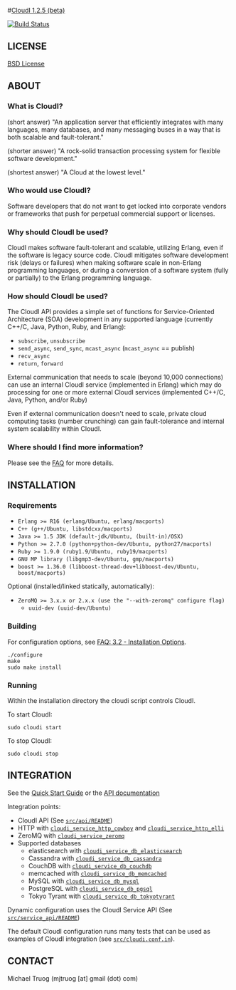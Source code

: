 #[CloudI 1.2.5 (beta)](http://cloudi.org)

[![Build Status](https://secure.travis-ci.org/okeuday/CloudI.png?branch=develop)](http://travis-ci.org/okeuday/CloudI)

## LICENSE

[BSD License](https://github.com/okeuday/CloudI/blob/master/src/LICENSE)

## ABOUT

### What is CloudI?

(short answer) "An application server that efficiently integrates with many
languages, many databases, and many messaging buses in a way that is both
scalable and fault-tolerant."

(shorter answer) "A rock-solid transaction processing system for flexible
software development."

(shortest answer) "A Cloud at the lowest level."

### Who would use CloudI?

Software developers that do not want to get locked into corporate vendors
or frameworks that push for perpetual commercial support or licenses.

### Why should CloudI be used?

CloudI makes software fault-tolerant and scalable, utilizing Erlang,
even if the software is legacy source code.  CloudI mitigates
software development risk (delays or failures) when making
software scale in non-Erlang programming languages, or during a conversion
of a software system (fully or partially) to the Erlang programming language.

### How should CloudI be used?

The CloudI API provides a simple set of functions for
Service-Oriented Architecture (SOA) development in any supported language
(currently C++/C, Java, Python, Ruby, and Erlang):

* `subscribe`, `unsubscribe`
* `send_async`, `send_sync`, `mcast_async` (`mcast_async` == publish)
* `recv_async`
* `return`, `forward`

External communication that needs to scale (beyond 10,000 connections)
can use an internal CloudI service (implemented in Erlang) which may do
processing for one or more external CloudI services
(implemented C++/C, Java, Python, and/or Ruby)

Even if external communication doesn't need to scale, private cloud
computing tasks (number crunching) can gain fault-tolerance and internal
system scalability within CloudI.

### Where should I find more information?

Please see the [FAQ](http://cloudi.org/faq.html) for more details.

## INSTALLATION

### Requirements

* `Erlang >= R16 (erlang/Ubuntu, erlang/macports)`
* `C++ (g++/Ubuntu, libstdcxx/macports)`
* `Java >= 1.5 JDK (default-jdk/Ubuntu, (built-in)/OSX)`
* `Python >= 2.7.0 (python+python-dev/Ubuntu, python27/macports)`
* `Ruby >= 1.9.0 (ruby1.9/Ubuntu, ruby19/macports)`
* `GNU MP library (libgmp3-dev/Ubuntu, gmp/macports)`
* `boost >= 1.36.0 (libboost-thread-dev+libboost-dev/Ubuntu, boost/macports)`

Optional (installed/linked statically, automatically):

* `ZeroMQ >= 3.x.x or 2.x.x (use the "--with-zeromq" configure flag)`
  * `uuid-dev (uuid-dev/Ubuntu)`

### Building

For configuration options, see [FAQ: 3.2 - Installation Options](http://cloudi.org/faq.html#3_Options).

    ./configure
    make
    sudo make install

### Running

Within the installation directory the cloudi script controls CloudI.

To start CloudI:

    sudo cloudi start

To stop CloudI:

    sudo cloudi stop

## INTEGRATION

See the [Quick Start Guide](https://github.com/okeuday/CloudI/tree/master/doc#readme) or the [API documentation](http://cloudi.org/api.html#1_Intro)

Integration points:

* CloudI API (See [`src/api/README`](https://github.com/okeuday/CloudI/tree/master/src/api#readme))
* HTTP with [`cloudi_service_http_cowboy`](https://github.com/okeuday/CloudI/blob/master/src/lib/cloudi_services_internal/src/cloudi_service_http_cowboy.erl) and [`cloudi_service_http_elli`](https://github.com/okeuday/CloudI/blob/master/src/lib/cloudi_services_internal/src/cloudi_service_http_elli.erl)
* ZeroMQ with [`cloudi_service_zeromq`](https://github.com/okeuday/CloudI/blob/master/src/lib/cloudi_services_messaging/src/cloudi_service_zeromq.erl)
* Supported databases
  * elasticsearch with [`cloudi_service_db_elasticsearch`](https://github.com/okeuday/CloudI/blob/master/src/lib/cloudi_services_databases/src/cloudi_service_db_elasticsearch.erl)
  * Cassandra with [`cloudi_service_db_cassandra`](https://github.com/okeuday/CloudI/blob/master/src/lib/cloudi_services_databases/src/cloudi_service_db_cassandra.erl)
  * CouchDB with [`cloudi_service_db_couchdb`](https://github.com/okeuday/CloudI/blob/master/src/lib/cloudi_services_databases/src/cloudi_service_db_couchdb.erl)
  * memcached with [`cloudi_service_db_memcached`](https://github.com/okeuday/CloudI/blob/master/src/lib/cloudi_services_databases/src/cloudi_service_db_memcached.erl)
  * MySQL with [`cloudi_service_db_mysql`](https://github.com/okeuday/CloudI/blob/master/src/lib/cloudi_services_databases/src/cloudi_service_db_mysql.erl)
  * PostgreSQL with [`cloudi_service_db_pgsql`](https://github.com/okeuday/CloudI/blob/master/src/lib/cloudi_services_databases/src/cloudi_service_db_pgsql.erl)
  * Tokyo Tyrant with [`cloudi_service_db_tokyotyrant`](https://github.com/okeuday/CloudI/blob/master/src/lib/cloudi_services_databases/src/cloudi_service_db_tokyotyrant.erl)

Dynamic configuration uses the CloudI Service API (See [`src/service_api/README`](https://github.com/okeuday/CloudI/tree/master/src/service_api#readme))

The default CloudI configuration runs many tests that can be used as
examples of CloudI integration
(see [`src/cloudi.conf.in`](https://github.com/okeuday/CloudI/blob/master/src/cloudi.conf.in)).

## CONTACT

Michael Truog (mjtruog [at] gmail (dot) com)


